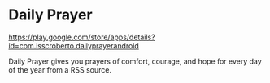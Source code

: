 # Daily Prayer

https://play.google.com/store/apps/details?id=com.isscroberto.dailyprayerandroid

Daily Prayer gives you prayers of comfort, courage, and hope for every day of the year from a RSS source.
